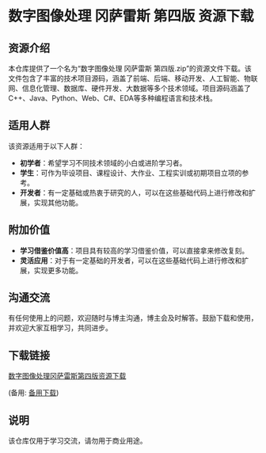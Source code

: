 # 数字图像处理 冈萨雷斯 第四版 资源下载

## 资源介绍

本仓库提供了一个名为“数字图像处理 冈萨雷斯 第四版.zip”的资源文件下载。该文件包含了丰富的技术项目源码，涵盖了前端、后端、移动开发、人工智能、物联网、信息化管理、数据库、硬件开发、大数据等多个技术领域。项目源码涵盖了C++、Java、Python、Web、C#、EDA等多种编程语言和技术栈。

## 适用人群

该资源适用于以下人群：

- **初学者**：希望学习不同技术领域的小白或进阶学习者。
- **学生**：可作为毕设项目、课程设计、大作业、工程实训或初期项目立项的参考。
- **开发者**：有一定基础或热衷于研究的人，可以在这些基础代码上进行修改和扩展，实现其他功能。

## 附加价值

- **学习借鉴价值高**：项目具有较高的学习借鉴价值，可以直接拿来修改复刻。
- **灵活应用**：对于有一定基础的开发者，可以在这些基础代码上进行修改和扩展，实现更多功能。

## 沟通交流

有任何使用上的问题，欢迎随时与博主沟通，博主会及时解答。鼓励下载和使用，并欢迎大家互相学习，共同进步。

## 下载链接
[数字图像处理冈萨雷斯第四版资源下载](https://pan.quark.cn/s/bc73fe2dc5b2) 

(备用: [备用下载](https://pan.baidu.com/s/1JVPrF4AyDuY7z8o0IW7nOg?pwd=1234))

## 说明

该仓库仅用于学习交流，请勿用于商业用途。

